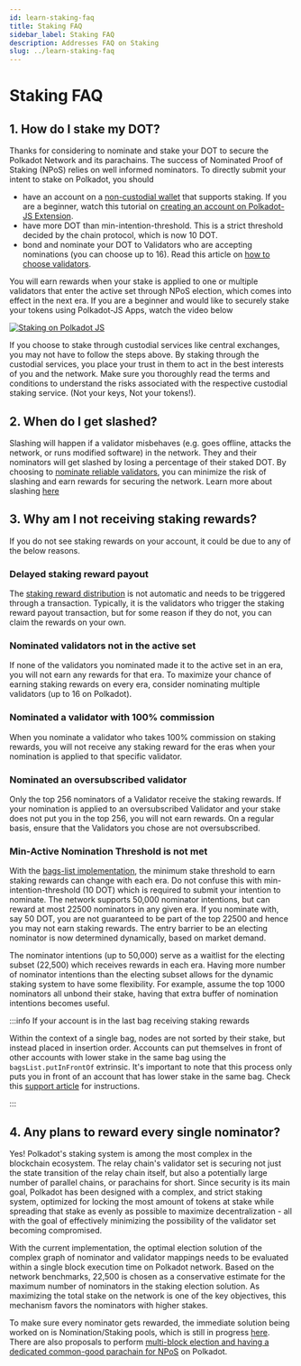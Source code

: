 ```yaml
---
id: learn-staking-faq
title: Staking FAQ
sidebar_label: Staking FAQ
description: Addresses FAQ on Staking
slug: ../learn-staking-faq
---
```


# Staking FAQ

## 1. How do I stake my DOT?

Thanks for considering to nominate and stake your DOT to secure the Polkadot Network and its
parachains. The success of Nominated Proof of Staking (NPoS) relies on well informed nominators. To
directly submit your intent to stake on Polkadot, you should

- have an account on a [non-custodial wallet](../build/build-wallets.md) that supports staking. If
  you are a beginner, watch this tutorial on
  [creating an account on Polkadot-JS Extension](https://youtu.be/sy7lvAqyzkY).
- have more DOT than min-intention-threshold. This is a strict threshold decided by the chain
  protocol, which is now 10 DOT.
- bond and nominate your DOT to Validators who are accepting nominations (you can choose up to 16).
  Read this article on
  [how to choose validators](https://support.polkadot.network/support/solutions/articles/65000150130).

You will earn rewards when your stake is applied to one or multiple validators that enter the active
set through NPoS election, which comes into effect in the next era. If you are a beginner and would
like to securely stake your tokens using Polkadot-JS Apps, watch the video below

[![Staking on Polkadot JS](https://img.youtube.com/vi/FCXC0CDhyS4/0.jpg)](https://youtu.be/FCXC0CDhyS4)

If you choose to stake through custodial services like central exchanges, you may not have to follow
the steps above. By staking through the custodial services, you place your trust in them to act in
the best interests of you and the network. Make sure you thoroughly read the terms and conditions to
understand the risks associated with the respective custodial staking service. (Not your keys, Not
your tokens!).

## 2. When do I get slashed?

Slashing will happen if a validator misbehaves (e.g. goes offline, attacks the network, or runs
modified software) in the network. They and their nominators will get slashed by losing a percentage
of their staked DOT. By choosing to
[nominate reliable validators](https://support.polkadot.network/support/solutions/articles/65000169507-the-role-responsibilities-of-a-polkadot-nominator),
you can minimize the risk of slashing and earn rewards for securing the network. Learn more about
slashing [here](learn-staking.md#slashing)

## 3. Why am I not receiving staking rewards?

If you do not see staking rewards on your account, it could be due to any of the below reasons.

### Delayed staking reward payout

The [staking reward distribution](learn-simple-payouts) is not automatic and needs to be triggered
through a transaction. Typically, it is the validators who trigger the staking reward payout
transaction, but for some reason if they do not, you can claim the rewards on your own.

### Nominated validators not in the active set

If none of the validators you nominated made it to the active set in an era, you will not earn any
rewards for that era. To maximize your chance of earning staking rewards on every era, consider
nominating multiple validators (up to 16 on Polkadot).

### Nominated a validator with 100% commission

When you nominate a validator who takes 100% commission on staking rewards, you will not receive any
staking reward for the eras when your nomination is applied to that specific validator.

### Nominated an oversubscribed validator

Only the top 256 nominators of a Validator receive the staking rewards. If your nomination is
applied to an oversubscribed Validator and your stake does not put you in the top 256, you will not
earn rewards. On a regular basis, ensure that the Validators you chose are not oversubscribed.

### Min-Active Nomination Threshold is not met

With the [bags-list implementation](https://github.com/paritytech/substrate/pull/9507), the minimum
stake threshold to earn staking rewards can change with each era. Do not confuse this with
min-intention-threshold (10 DOT) which is required to submit your intention to nominate. The network
supports 50,000 nominator intentions, but can reward at most 22500 nominators in any given era. If
you nominate with, say 50 DOT, you are not guaranteed to be part of the top 22500 and hence you may
not earn staking rewards. The entry barrier to be an electing nominator is now determined
dynamically, based on market demand. 

The nominator intentions (up to 50,000) serve as a waitlist for the electing subset (22,500) which
receives rewards in each era. Having more number of nominator intentions than the electing subset
allows for the dynamic staking system to have some flexibility. For example, assume the top 1000
nominators all unbond their stake, having that extra buffer of nomination intentions becomes useful.

:::info If your account is in the last bag receiving staking rewards

Within the context of a single bag, nodes are not sorted by their stake, but instead placed in insertion 
order. Accounts can put themselves in front of other accounts with lower stake in the same bag using the 
`bagsList.putInFrontOf` extrinsic. It's important to note that this process only puts you in front of
an account that has lower stake in the same bag. Check this [support article](https://support.polkadot.network/support/solutions/articles/65000181018-i-have-more-than-the-minimum-bonded-but-i-m-not-getting-rewards) for instructions.

:::

## 4. Any plans to reward every single nominator?

Yes! Polkadot's staking system is among the most complex in the blockchain ecosystem. The relay
chain's validator set is securing not just the state transition of the relay chain itself, but also
a potentially large number of parallel chains, or parachains for short. Since security is its main
goal, Polkadot has been designed with a complex, and strict staking system, optimized for locking
the most amount of tokens at stake while spreading that stake as evenly as possible to maximize
decentralization - all with the goal of effectively minimizing the possibility of the validator set
becoming compromised.

With the current implementation, the optimal election solution of the complex graph of nominator and
validator mappings needs to be evaluated within a single block execution time on Polkadot network.
Based on the network benchmarks, 22,500 is chosen as a conservative estimate for the maximum number
of nominators in the staking election solution. As maximizing the total stake on the network is one
of the key objectives, this mechanism favors the nominators with higher stakes.

To make sure every nominator gets rewarded, the immediate solution being worked on is
Nomination/Staking pools, which is still in progress
[here](https://github.com/paritytech/substrate/pull/10694). There are also proposals to perform
[multi-block election and having a dedicated common-good parachain for NPoS](https://github.com/paritytech/substrate/issues/9511)
on Polkadot.

